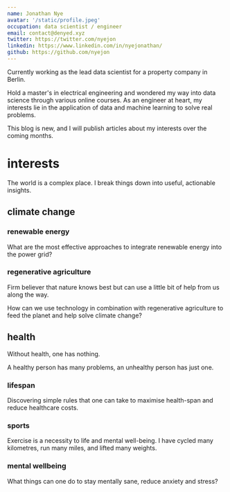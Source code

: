 ```yaml
---
name: Jonathan Nye
avatar: '/static/profile.jpeg'
occupation: data scientist / engineer
email: contact@denyed.xyz
twitter: https://twitter.com/nyejon
linkedin: https://www.linkedin.com/in/nyejonathan/
github: https://github.com/nyejon
---
```


Currently working as the lead data scientist for a property company in Berlin.

Hold a master's in electrical engineering and wondered my way into data science through various online courses. As an engineer at heart, my interests lie in the application of data and machine learning to solve real problems.

This blog is new, and I will publish articles about my interests over the coming months.

# interests

The world is a complex place. I break things down into useful, actionable insights.

## climate change

### renewable energy

What are the most effective approaches to integrate renewable energy into the power grid?

### regenerative agriculture

Firm believer that nature knows best but can use a little bit of help from us along the way.

How can we use technology in combination with regenerative agriculture to feed the planet and help solve climate change?

## health

Without health, one has nothing.

A healthy person has many problems, an unhealthy person has just one.

### lifespan

Discovering simple rules that one can take to maximise health-span and reduce healthcare costs.

### sports

Exercise is a necessity to life and mental well-being. I have cycled many kilometres, run many miles, and lifted many weights.

### mental wellbeing

What things can one do to stay mentally sane, reduce anxiety and stress?
